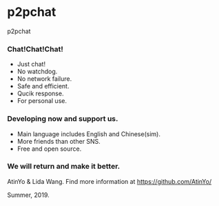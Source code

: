 # p2pchat
p2pchat
### Chat!Chat!Chat!
 - Just chat!
 - No watchdog.
 - No network failure.
 - Safe and efficient.
 - Qucik response.
 - For personal use.
 
### Developing now and support us.
 - Main language includes English and Chinese(sim).
 - More friends than other SNS.
 - Free and open source.

### We will return and make it better.

AtinYo & Lida Wang.
Find more information at https://github.com/AtinYo/

Summer, 2019.
